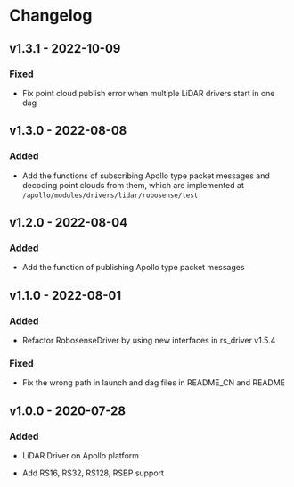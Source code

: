# Changelog

## v1.3.1 - 2022-10-09

### Fixed

- Fix point cloud publish error when multiple LiDAR drivers start in one dag

## v1.3.0 - 2022-08-08

### Added

- Add the functions of subscribing Apollo type packet messages and decoding point clouds from them, which are implemented at `/apollo/modules/drivers/lidar/robosense/test`

## v1.2.0 - 2022-08-04

### Added

- Add the function of publishing Apollo type packet messages

## v1.1.0 - 2022-08-01

### Added

- Refactor RobosenseDriver by using new interfaces in rs_driver v1.5.4

### Fixed

- Fix the wrong path in launch and dag files in README_CN and README

## v1.0.0 - 2020-07-28

### Added

- LiDAR Driver on Apollo platform

- Add RS16, RS32, RS128, RSBP support
